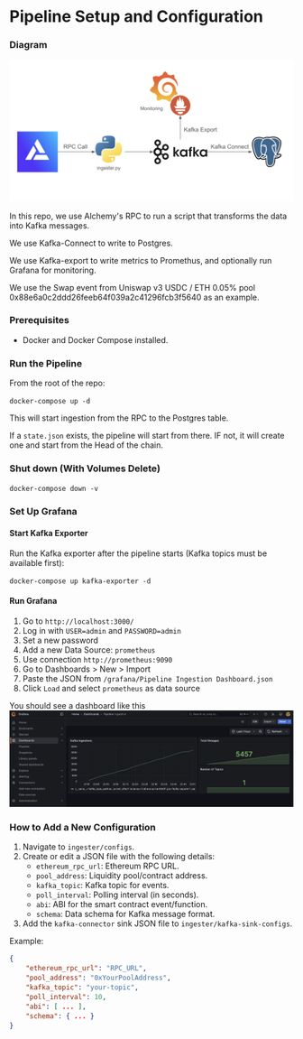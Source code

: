 # Pipeline Setup and Configuration

### Diagram
![Pipeline Diagram](media/diagram.png)

In this repo, we use Alchemy's RPC to run a script that transforms the data into Kafka messages. 

We use Kafka-Connect to write to Postgres.

We use Kafka-export to write metrics to Promethus, and optionally run Grafana for monitoring.
 

We use the Swap event from Uniswap v3 USDC / ETH 0.05% pool 0x88e6a0c2ddd26feeb64f039a2c41296fcb3f5640 as an example.


### Prerequisites

- Docker and Docker Compose installed.

### Run the Pipeline 

From the root of the repo:

`docker-compose up -d`

This will start ingestion from the RPC to the Postgres table.

If a `state.json` exists, the pipeline will start from there.
IF not, it will create one and start from the Head of the chain. 


### Shut down (With Volumes Delete)

`docker-compose down -v`


### Set Up Grafana

#### Start Kafka Exporter

Run the Kafka exporter after the pipeline starts (Kafka topics must be available first):

`docker-compose up kafka-exporter -d`


#### Run Grafana

1. Go to `http://localhost:3000/`
2. Log in with `USER=admin` and `PASSWORD=admin`
3. Set a new password
4. Add a new Data Source: `prometheus`
5. Use connection `http://prometheus:9090`
6. Go to Dashboards > New > Import
7. Paste the JSON from `/grafana/Pipeline Ingestion Dashboard.json`
8. Click `Load` and select `prometheus` as data source

You should see a dashboard like this
![Pipeline Diagram](media/grafana.png)

### How to Add a New Configuration

1. Navigate to `ingester/configs`.
2. Create or edit a JSON file with the following details:
   - `ethereum_rpc_url`: Ethereum RPC URL.
   - `pool_address`: Liquidity pool/contract address.
   - `kafka_topic`: Kafka topic for events.
   - `poll_interval`: Polling interval (in seconds).
   - `abi`: ABI for the smart contract event/function.
   - `schema`: Data schema for Kafka message format.
3. Add the `kafka-connector` sink JSON file to `ingester/kafka-sink-configs`.

Example:

```json
{
    "ethereum_rpc_url": "RPC_URL",
    "pool_address": "0xYourPoolAddress",
    "kafka_topic": "your-topic",
    "poll_interval": 10,
    "abi": [ ... ],
    "schema": { ... }
}
